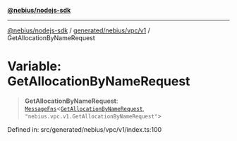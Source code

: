[**@nebius/nodejs-sdk**](../../../../../README.md)

***

[@nebius/nodejs-sdk](../../../../../README.md) / [generated/nebius/vpc/v1](../README.md) / GetAllocationByNameRequest

# Variable: GetAllocationByNameRequest

> **GetAllocationByNameRequest**: [`MessageFns`](../../../../../runtime/protos/core/interfaces/MessageFns.md)\<[`GetAllocationByNameRequest`](../interfaces/GetAllocationByNameRequest.md), `"nebius.vpc.v1.GetAllocationByNameRequest"`\>

Defined in: src/generated/nebius/vpc/v1/index.ts:100

